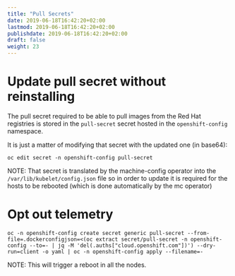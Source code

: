 ```yaml
---
title: "Pull Secrets"
date: 2019-06-18T16:42:20+02:00
lastmod: 2019-06-18T16:42:20+02:00
publishdate: 2019-06-18T16:42:20+02:00
draft: false
weight: 23
---
```


# Update pull secret without reinstalling

The pull secret required to be able to pull images from the Red Hat registries
is stored in the `pull-secret` secret hosted in the `openshift-config`
namespace.

It is just a matter of modifying that secret with the updated one (in base64):

```
oc edit secret -n openshift-config pull-secret
```

NOTE: That secret is translated by the machine-config operator into the
`/var/lib/kubelet/config.json` file so in order to update it is required for the
hosts to be rebooted (which is done automatically by the mc operator)

# Opt out telemetry

```
oc -n openshift-config create secret generic pull-secret --from-file=.dockerconfigjson=<(oc extract secret/pull-secret -n openshift-config --to=- | jq -M 'del(.auths["cloud.openshift.com"])') --dry-run=client -o yaml | oc -n openshift-config apply --filename=-
```

NOTE: This will trigger a reboot in all the nodes.
